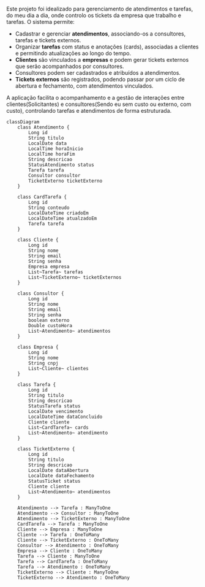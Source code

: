 Este projeto foi idealizado para gerenciamento de atendimentos e tarefas, do meu dia a dia, onde controlo os tickets da empresa que trabalho e tarefas. 
O sistema permite:

- Cadastrar e gerenciar **atendimentos**, associando-os a consultores, tarefas e tickets externos.
- Organizar **tarefas** com status e anotações (cards), associadas a clientes e permitindo atualizações ao longo do tempo.
- **Clientes** são vinculados a **empresas** e podem gerar tickets externos que serão acompanhados por consultores.
- Consultores podem ser cadastrados e atribuídos a atendimentos.
- **Tickets externos** são registrados, podendo passar por um ciclo de abertura e fechamento, com atendimentos vinculados.

A aplicação facilita o acompanhamento e a gestão de interações entre clientes(Solicitantes) e consultores(Sendo eu sem custo ou externo, com custo), controlando tarefas e atendimentos de forma estruturada.

```mermaid
classDiagram
    class Atendimento {
        Long id
        String titulo
        LocalDate data
        LocalTime horaInicio
        LocalTime horaFim
        String descricao
        StatusAtendimento status
        Tarefa tarefa
        Consultor consultor
        TicketExterno ticketExterno
    }

    class CardTarefa {
        Long id
        String conteudo
        LocalDateTime criadoEm
        LocalDateTime atualzadoEm
        Tarefa tarefa
    }

    class Cliente {
        Long id
        String nome
        String email
        String senha
        Empresa empresa
        List~Tarefa~ tarefas
        List~TicketExterno~ ticketExternos
    }

    class Consultor {
        Long id
        String nome
        String email
        String senha
        boolean externo
        Double custoHora
        List~Atendimento~ atendimentos
    }

    class Empresa {
        Long id
        String nome
        String cnpj
        List~Cliente~ clientes
    }

    class Tarefa {
        Long id
        String titulo
        String descricao
        StatusTarefa status
        LocalDate vencimento
        LocalDateTime dataConcluido
        Cliente cliente
        List~CardTarefa~ cards
        List~Atendimento~ atendimento
    }

    class TicketExterno {
        Long id
        String titulo
        String descricao
        LocalDate dataAbertura
        LocalDate dataFechamento
        StatusTicket status
        Cliente cliente
        List~Atendimento~ atendimentos
    }

    Atendimento --> Tarefa : ManyToOne
    Atendimento --> Consultor : ManyToOne
    Atendimento --> TicketExterno : ManyToOne
    CardTarefa --> Tarefa : ManyToOne
    Cliente --> Empresa : ManyToOne
    Cliente --> Tarefa : OneToMany
    Cliente --> TicketExterno : OneToMany
    Consultor --> Atendimento : OneToMany
    Empresa --> Cliente : OneToMany
    Tarefa --> Cliente : ManyToOne
    Tarefa --> CardTarefa : OneToMany
    Tarefa --> Atendimento : OneToMany
    TicketExterno --> Cliente : ManyToOne
    TicketExterno --> Atendimento : OneToMany
```
